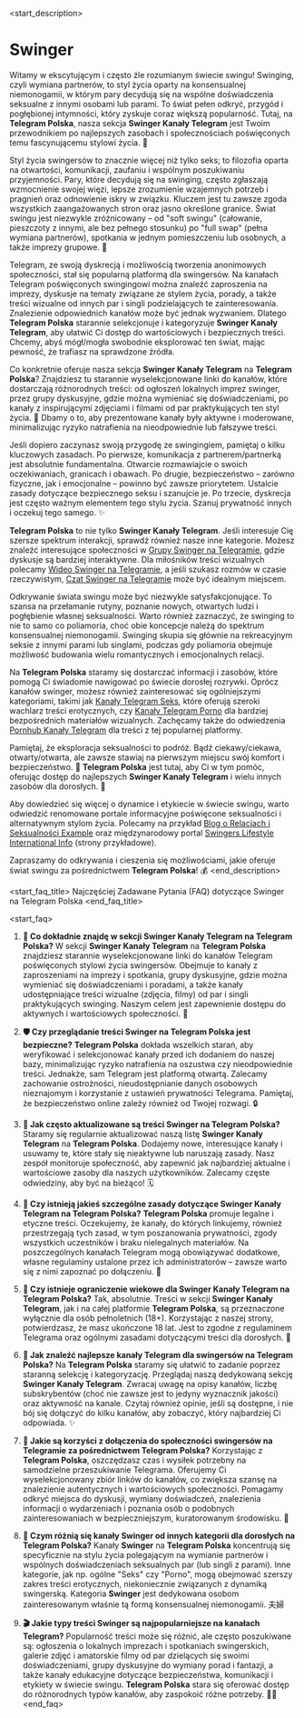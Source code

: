 <start_description>
# Swinger

Witamy w ekscytującym i często źle rozumianym świecie swingu!  Swinging, czyli wymiana partnerów, to styl życia oparty na konsensualnej niemonogamii, w którym pary decydują się na wspólne doświadczenia seksualne z innymi osobami lub parami. To świat pełen odkryć, przygód i pogłębionej intymności, który zyskuje coraz większą popularność. Tutaj, na **Telegram Polska**, nasza sekcja **Swinger Kanały Telegram** jest Twoim przewodnikiem po najlepszych zasobach i społecznościach poświęconych temu fascynującemu stylowi życia. 🚀

Styl życia swingersów to znacznie więcej niż tylko seks; to filozofia oparta na otwartości, komunikacji, zaufaniu i wspólnym poszukiwaniu przyjemności. Pary, które decydują się na swinging, często zgłaszają wzmocnienie swojej więzi, lepsze zrozumienie wzajemnych potrzeb i pragnień oraz odnowienie iskry w związku. Kluczem jest tu zawsze zgoda wszystkich zaangażowanych stron oraz jasno określone granice. Świat swingu jest niezwykle zróżnicowany – od "soft swingu" (całowanie, pieszczoty z innymi, ale bez pełnego stosunku) po "full swap" (pełna wymiana partnerów), spotkania w jednym pomieszczeniu lub osobnych, a także imprezy grupowe. 🎉

Telegram, ze swoją dyskrecją i możliwością tworzenia anonimowych społeczności, stał się popularną platformą dla swingersów. Na kanałach Telegram poświęconych swingingowi można znaleźć zaproszenia na imprezy, dyskusje na tematy związane ze stylem życia, porady, a także treści wizualne od innych par i singli podzielających te zainteresowania. Znalezienie odpowiednich kanałów może być jednak wyzwaniem. Dlatego **Telegram Polska** starannie selekcjonuje i kategoryzuje **Swinger Kanały Telegram**, aby ułatwić Ci dostęp do wartościowych i bezpiecznych treści. Chcemy, abyś mógł/mogła swobodnie eksplorować ten świat, mając pewność, że trafiasz na sprawdzone źródła.

Co konkretnie oferuje nasza sekcja **Swinger Kanały Telegram** na **Telegram Polska**? Znajdziesz tu starannie wyselekcjonowane linki do kanałów, które dostarczają różnorodnych treści: od ogłoszeń lokalnych imprez swinger, przez grupy dyskusyjne, gdzie można wymieniać się doświadczeniami, po kanały z inspirującymi zdjęciami i filmami od par praktykujących ten styl życia. 🔞 Dbamy o to, aby prezentowane kanały były aktywne i moderowane, minimalizując ryzyko natrafienia na nieodpowiednie lub fałszywe treści.

Jeśli dopiero zaczynasz swoją przygodę ze swingingiem, pamiętaj o kilku kluczowych zasadach. Po pierwsze, komunikacja z partnerem/partnerką jest absolutnie fundamentalna. Otwarcie rozmawiajcie o swoich oczekiwaniach, granicach i obawach. Po drugie, bezpieczeństwo – zarówno fizyczne, jak i emocjonalne – powinno być zawsze priorytetem. Ustalcie zasady dotyczące bezpiecznego seksu i szanujcie je. Po trzecie, dyskrecja jest często ważnym elementem tego stylu życia. Szanuj prywatność innych i oczekuj tego samego. ✨

**Telegram Polska** to nie tylko **Swinger Kanały Telegram**. Jeśli interesuje Cię szersze spektrum interakcji, sprawdź również nasze inne kategorie. Możesz znaleźć interesujące społeczności w [Grupy Swinger na Telegramie](/pl/grupy/swingersi/), gdzie dyskusje są bardziej interaktywne. Dla miłośników treści wizualnych polecamy [Wideo Swinger na Telegramie](/pl/wideo/swingersi/), a jeśli szukasz rozmów w czasie rzeczywistym, [Czat Swinger na Telegramie](/pl/czat/swingersi/) może być idealnym miejscem.

Odkrywanie świata swingu może być niezwykle satysfakcjonujące. To szansa na przełamanie rutyny, poznanie nowych, otwartych ludzi i pogłębienie własnej seksualności. Warto również zaznaczyć, że swinging to nie to samo co poliamoria, choć obie koncepcje należą do spektrum konsensualnej niemonogamii. Swinging skupia się głównie na rekreacyjnym seksie z innymi parami lub singlami, podczas gdy poliamoria obejmuje możliwość budowania wielu romantycznych i emocjonalnych relacji.

Na **Telegram Polska** staramy się dostarczać informacji i zasobów, które pomogą Ci świadomie nawigować po świecie dorosłej rozrywki. Oprócz kanałów swinger, możesz również zainteresować się ogólniejszymi kategoriami, takimi jak [Kanały Telegram Seks](/pl/kanaly/seks/), które oferują szeroki wachlarz treści erotycznych, czy [Kanały Telegram Porno](/pl/kanaly/porno/) dla bardziej bezpośrednich materiałów wizualnych. Zachęcamy także do odwiedzenia [Pornhub Kanały Telegram](/pl/kanaly/pornhub/) dla treści z tej popularnej platformy.

Pamiętaj, że eksploracja seksualności to podróż. Bądź ciekawy/ciekawa, otwarty/otwarta, ale zawsze stawiaj na pierwszym miejscu swój komfort i bezpieczeństwo. 🍑 **Telegram Polska** jest tutaj, aby Ci w tym pomóc, oferując dostęp do najlepszych **Swinger Kanały Telegram** i wielu innych zasobów dla dorosłych. 🔄

Aby dowiedzieć się więcej o dynamice i etykiecie w świecie swingu, warto odwiedzić renomowane portale informacyjne poświęcone seksualności i alternatywnym stylom życia. Polecamy na przykład [Blog o Relacjach i Seksualności Example](https://przykladowy-blog-relacje.example.com/swinging) oraz międzynarodowy portal [Swingers Lifestyle International Info](https://swingers-lifestyle-international.example.org) (strony przykładowe).

Zapraszamy do odkrywania i cieszenia się możliwościami, jakie oferuje świat swingu za pośrednictwem **Telegram Polska**! 💰
<end_description>

<start_faq_title>
Najczęściej Zadawane Pytania (FAQ) dotyczące Swinger na Telegram Polska
<end_faq_title>

<start_faq>
1. **🤔 Co dokładnie znajdę w sekcji Swinger Kanały Telegram na Telegram Polska?**
W sekcji **Swinger Kanały Telegram** na **Telegram Polska** znajdziesz starannie wyselekcjonowane linki do kanałów Telegram poświęconych stylowi życia swingersów. Obejmuje to kanały z zaproszeniami na imprezy i spotkania, grupy dyskusyjne, gdzie można wymieniać się doświadczeniami i poradami, a także kanały udostępniające treści wizualne (zdjęcia, filmy) od par i singli praktykujących swinging. Naszym celem jest zapewnienie dostępu do aktywnych i wartościowych społeczności. 🥳

2. **🛡️ Czy przeglądanie treści Swinger na Telegram Polska jest bezpieczne?**
**Telegram Polska** dokłada wszelkich starań, aby weryfikować i selekcjonować kanały przed ich dodaniem do naszej bazy, minimalizując ryzyko natrafienia na oszustwa czy nieodpowiednie treści. Jednakże, sam Telegram jest platformą otwartą. Zalecamy zachowanie ostrożności, nieudostępnianie danych osobowych nieznajomym i korzystanie z ustawień prywatności Telegrama. Pamiętaj, że bezpieczeństwo online zależy również od Twojej rozwagi. 🔒

3. **🔄 Jak często aktualizowane są treści Swinger na Telegram Polska?**
Staramy się regularnie aktualizować naszą listę **Swinger Kanały Telegram** na **Telegram Polska**. Dodajemy nowe, interesujące kanały i usuwamy te, które stały się nieaktywne lub naruszają zasady. Nasz zespół monitoruje społeczność, aby zapewnić jak najbardziej aktualne i wartościowe zasoby dla naszych użytkowników. Zalecamy częste odwiedziny, aby być na bieżąco! 🗓️

4. **📜 Czy istnieją jakieś szczególne zasady dotyczące Swinger Kanały Telegram na Telegram Polska?**
**Telegram Polska** promuje legalne i etyczne treści. Oczekujemy, że kanały, do których linkujemy, również przestrzegają tych zasad, w tym poszanowania prywatności, zgody wszystkich uczestników i braku nielegalnych materiałów. Na poszczególnych kanałach Telegram mogą obowiązywać dodatkowe, własne regulaminy ustalone przez ich administratorów – zawsze warto się z nimi zapoznać po dołączeniu. 🧐

5. **🔞 Czy istnieje ograniczenie wiekowe dla Swinger Kanały Telegram na Telegram Polska?**
Tak, absolutnie. Treści w sekcji **Swinger Kanały Telegram**, jak i na całej platformie **Telegram Polska**, są przeznaczone wyłącznie dla osób pełnoletnich (18+). Korzystając z naszej strony, potwierdzasz, że masz ukończone 18 lat. Jest to zgodne z regulaminem Telegrama oraz ogólnymi zasadami dotyczącymi treści dla dorosłych. 🔞

6. **🎣 Jak znaleźć najlepsze kanały Telegram dla swingersów na Telegram Polska?**
Na **Telegram Polska** staramy się ułatwić to zadanie poprzez staranną selekcję i kategoryzację. Przeglądaj naszą dedykowaną sekcję **Swinger Kanały Telegram**. Zwracaj uwagę na opisy kanałów, liczbę subskrybentów (choć nie zawsze jest to jedyny wyznacznik jakości) oraz aktywność na kanale. Czytaj również opinie, jeśli są dostępne, i nie bój się dołączyć do kilku kanałów, aby zobaczyć, który najbardziej Ci odpowiada. ✨

7. **💖 Jakie są korzyści z dołączenia do społeczności swingersów na Telegramie za pośrednictwem Telegram Polska?**
Korzystając z **Telegram Polska**, oszczędzasz czas i wysiłek potrzebny na samodzielne przeszukiwanie Telegrama. Oferujemy Ci wyselekcjonowany zbiór linków do kanałów, co zwiększa szansę na znalezienie autentycznych i wartościowych społeczności. Pomagamy odkryć miejsca do dyskusji, wymiany doświadczeń, znalezienia informacji o wydarzeniach i poznania osób o podobnych zainteresowaniach w bezpieczniejszym, kuratorowanym środowisku. 🤝

8. **🌿 Czym różnią się kanały Swinger od innych kategorii dla dorosłych na Telegram Polska?**
Kanały **Swinger** na **Telegram Polska** koncentrują się specyficznie na stylu życia polegającym na wymianie partnerów i wspólnych doświadczeniach seksualnych par (lub singli z parami). Inne kategorie, jak np. ogólne "Seks" czy "Porno", mogą obejmować szerszy zakres treści erotycznych, niekoniecznie związanych z dynamiką swingerską. Kategoria **Swinger** jest dedykowana osobom zainteresowanym właśnie tą formą konsensualnej niemonogamii. 夫婦

9. **🎬 Jakie typy treści Swinger są najpopularniejsze na kanałach Telegram?**
Popularność treści może się różnić, ale często poszukiwane są: ogłoszenia o lokalnych imprezach i spotkaniach swingerskich, galerie zdjęć i amatorskie filmy od par dzielących się swoimi doświadczeniami, grupy dyskusyjne do wymiany porad i fantazji, a także kanały edukacyjne dotyczące bezpieczeństwa, komunikacji i etykiety w świecie swingu. **Telegram Polska** stara się oferować dostęp do różnorodnych typów kanałów, aby zaspokoić różne potrzeby. 📸💬
<end_faq>